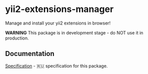 # yii2-extensions-manager

Manage and install your yii2 extensions in browser!

**WARNING** This package is in development stage - do NOT use it in production.

## Documentation

[Specification](docs/Specification_RU.md) - :ru: specification for this package.